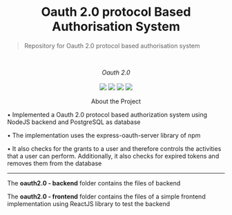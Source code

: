 # <div align="center">Oauth 2.0 protocol Based Authorisation System </div>


> Repository for Oauth 2.0 protocol based authorisation system

<!-- PROJECT LOGO -->
<br />
<div align="center">
  <p align="center">
    <i>Oauth 2.0</i>
    <br />
    <br />
    <img src="https://img.shields.io/badge/-ReactJs-61DAFB?logo=react&logoColor=white&style=for-the-badge" />
    <img src="https://img.shields.io/badge/node.js-6DA55F?style=for-the-badge&logo=node.js&logoColor=white" />
    <img src="https://img.shields.io/badge/postgres-%23316192.svg?style=for-the-badge&logo=postgresql&logoColor=white" />
    <img src="https://img.shields.io/badge/Postman-FF6C37?style=for-the-badge&logo=postman&logoColor=white" />
    <br />
  </p>
</div>

<div align="center"> About the Project </div>

• Implemented a Oauth 2.0 protocol based authorization system using NodeJS backend and PostgreSQL as database

• The implementation uses the express-oauth-server library of npm

• It also checks for the grants to a user and therefore controls the activities that a user can perform. Additionally, it also checks for expired tokens and removes them from the database

<hr />

The **oauth2.0 - backend** folder contains the files of backend

The **oauth2.0 - frontend** folder contains the files of a simple frontend implementation using ReactJS library to test the backend
